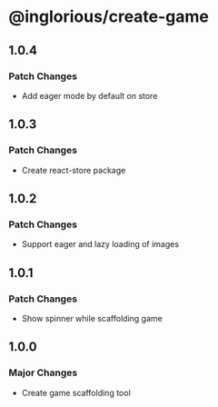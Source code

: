 # @inglorious/create-game

## 1.0.4

### Patch Changes

- Add eager mode by default on store

## 1.0.3

### Patch Changes

- Create react-store package

## 1.0.2

### Patch Changes

- Support eager and lazy loading of images

## 1.0.1

### Patch Changes

- Show spinner while scaffolding game

## 1.0.0

### Major Changes

- Create game scaffolding tool
